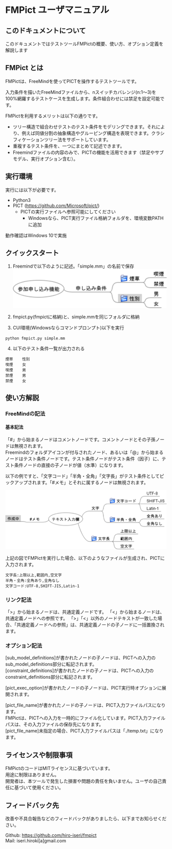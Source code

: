 # FMPict ユーザマニュアル

## このドキュメントについて

このドキュメントではテストツールFMPictの概要、使い方、オプション定義を解説します

## FMPict とは

FMPictは、FreeMindを使ってPICTを操作するテストツールです。

入力条件を描いたFreeMindファイルから、nスイッチカバレンジ(n:1～3)を100%網羅するテストケースを生成します。条件組合わせには禁足を設定可能です。

FMPictを利用するメリットは以下の通りです。

* ツリー構造で組合わせテストのテスト条件をモデリングできます。それにより、例えば同値分割の抽象構造やグルーピング構造を表現できます。クラシフィケーションツリー法をサポートしています。
* 重複するテスト条件を、一つにまとめて記述できます。
* Freemindファイルの内容のみで、PICTの機能を活用できます（禁足やサブモデル、実行オプション含む）。

## 実行環境

実行には以下が必要です。

* Python3
* PICT (https://github.com/Microsoft/pict/)
    * PICTの実行ファイルへ参照可能にしてください
        * Windowsなら、PICT実行ファイル格納フォルダを、環境変数PATHに追加

動作確認はWindows 10で実施

## クイックスタート

1. Freemindで以下のように記述。「simple.mm」の名前で保存
![sample1](image/simple.png)

2. fmpict.py(fmpictに格納)と、simple.mmを同じフォルダに格納

3. CUI環境(Windowsならコマンドプロンプト)以下を実行

`python fmpict.py simple.mm`

4. 以下のテスト条件一覧が出力される

```
煙草    性別
喫煙    女
喫煙    男
禁煙    男
禁煙    女
```

## 使い方解説

### FreeMindの記法

#### 基本記法

「#」から始まるノードはコメントノードです。コメントノードとその子孫ノードは無視されます。  
Freemindのフォルダアイコンが付与されたノード、あるいは「@」から始まるノードはテスト条件ノードです。テスト条件ノードがテスト条件（因子）に、テスト条件ノードの直接の子ノードが値（水準）になります。

以下の例ですと、「文字コード」「半角・全角」「文字長」がテスト条件としてピックアップされます。「#メモ」とそれに属するノードは無視されます。

![basic_rule](image/.basic_rule.png)

上記の図でFMPictを実行した場合、以下のようなファイルが生成され、PICTに入力されます。

```
文字長:上限以上,範囲内,空文字
半角・全角:全角あり,全角なし
文字コード:UTF-8,SHIFT-JIS,Latin-1
```

### リンク記法

「>」から始まるノードは、共通定義ノードです。
「<」から始まるノードは、共通定義ノードへの参照です。
「>」「<」以外のノードテキストが一致した場合、「共通定義ノードへの参照」は、共通定義ノードの子ノードに一括置換されます。

### オプション記法

[sub_model_definitions]が書かれたノードの子ノードは、PICTへの入力のsub_model_definitions部分に転記されます。  
[constraint_definitions]が書かれたノードの子ノードは、PICTへの入力のconstraint_definitions部分に転記されます。

[pict_exec_option]が書かれたノードの子ノードは、PICT実行時オプションに展開されます。

[pict_file_name]が書かれたノードの子ノードは、PICT入力ファイルパスになります。  
FMPictは、PICTへの入力を一時的にファイル化しています。PICT入力ファイルパスは、その入力ファイルの保存先になります。  
[pict_file_name]未指定の場合、PICT入力ファイルパスは「./temp.txt」になります。

## ライセンスや制限事項

FMPictのコードはMITライセンスに基づいています。  
用途に制限はありません。  
開発者は、本ツールで発生した損害や問題の責任を負いません。ユーザの自己責任に基づいて使用ください。

## フィードバック先

改善や不具合報告などのフィードバックがありましたら、以下までお知らせください。

Github: https://github.com/hiro-iseri/fmpict  
Mail: iseri.hiroki[a]gmail.com